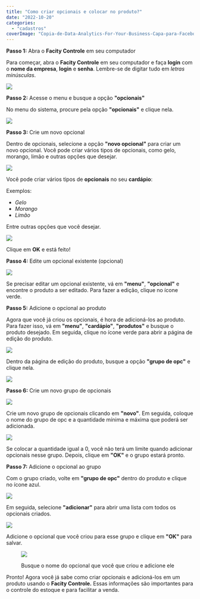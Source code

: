 ```yaml
---
title: "Como criar opcionais e colocar no produto?"
date: "2022-10-20"
categories: 
  - "cadastros"
coverImage: "Copia-de-Data-Analytics-For-Your-Business-Capa-para-Facebook-1640-×-724-px-16-1.png"
---
```


**Passo 1:** Abra o **Facity Controle** em seu computador

Para começar, abra o **Facity Controle** em seu computador e faça **login** com o **nome da empresa**, **login** e **senha**. Lembre-se de digitar tudo em _letras minúsculas_.

![](images/image-22.png)

**Passo 2:** Acesse o menu e busque a opção **"opcionais"**

No menu do sistema, procure pela opção **"opcionais"** e clique nela.

![](images/image-23-1024x517.png)

**Passo 3:** Crie um novo opcional

Dentro de opcionais, selecione a opção **"novo opcional"** para criar um novo opcional. Você pode criar vários tipos de opcionais, como gelo, morango, limão e outras opções que desejar.

![](images/image-24-1024x517.png)

Você pode criar vários tipos de **opcionais** no seu **cardápio**:

Exemplos:

- _Gelo_
- _Morango_
- _Limão_

Entre outras opções que você desejar.

![](images/Captura-de-tela-2022-10-20-164318-1024x507.png)

Clique em **OK** e está feito!

**Passo 4:** Edite um opcional existente (opcional)

![](images/moranfo1-1024x458.png)

Se precisar editar um opcional existente, vá em **"menu"**, **"opcional"** e encontre o produto a ser editado. Para fazer a edição, clique no ícone verde.

**Passo 5:** Adicione o opcional ao produto

Agora que você já criou os opcionais, é hora de adicioná-los ao produto. Para fazer isso, vá em **"menu"**, **"cardápio"**, **"produtos"** e busque o produto desejado. Em seguida, clique no ícone verde para abrir a página de edição do produto.

![](images/acai1-1024x469.png)

Dentro da página de edição do produto, busque a opção **"grupo de opc"** e clique nela.

![](images/acai01k-1024x430.png)

**Passo 6:** Crie um novo grupo de opcionais

![](images/acai2-1024x452.png)

Crie um novo grupo de opcionais clicando em **"novo"**. Em seguida, coloque o nome do grupo de opc e a quantidade mínima e máxima que poderá ser adicionada.

![](images/acai3-1024x613.png)

Se colocar a quantidade igual a 0, você não terá um limite quando adicionar opcionais nesse grupo. Depois, clique em **"OK"** e o grupo estará pronto.

**Passo 7:** Adicione o opcional ao grupo

Com o grupo criado, volte em **"grupo de opc"** dentro do produto e clique no ícone azul.

![](images/acai06-1024x452.png)

Em seguida, selecione **"adicionar"** para abrir uma lista com todos os opcionais criados.

![](images/acai04-1024x492.png)

Adicione o opcional que você criou para esse grupo e clique em **"OK"** para salvar.

<figure>

![](images/acai5.png)

<figcaption>

Busque o nome do opcional que você que criou e adicione ele

</figcaption>

</figure>

Pronto! Agora você já sabe como criar opcionais e adicioná-los em um produto usando o **Facity Controle.** Essas informações são importantes para o controle do estoque e para facilitar a venda.
